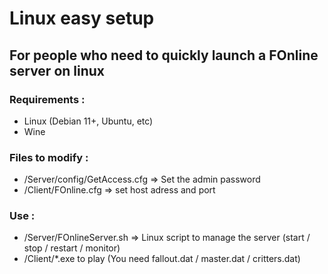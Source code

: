# Linux easy setup

## For people who need to quickly launch a FOnline server on linux

### Requirements : 
- Linux (Debian 11+, Ubuntu, etc)
- Wine

### Files to modify :
- /Server/config/GetAccess.cfg => Set the admin password
- /Client/FOnline.cfg => set host adress and port

### Use :
- /Server/FOnlineServer.sh => Linux script to manage the server (start / stop / restart / monitor)
- /Client/*.exe to play (You need fallout.dat / master.dat / critters.dat)
